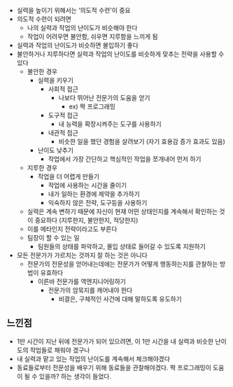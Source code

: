 - 실력을 높이기 위해서는 ‘의도적 수련'이 중요
- 의도적 수련이 되려면
    - 나의 실력과 작업의 난이도가 비슷해야 한다
    - 작업이 어려우면 불안함, 쉬우면 지루함을 느끼게 됨
- 실력과 작업의 난이도가 비슷하면 몰입하기 좋다
- 불안하거나 지루하다면 실력과 작업의 난이도를 비슷하게 맞추는 전략을 사용할 수 있다
    - 불안한 경우
        - 실력을 키우기
            - 사회적 접근
                - 나보다 뛰어난 전문가의 도움을 얻기
                    - ex) 짝 프로그래밍
            - 도구적 접근
                - 내 능력을 확장시켜주는 도구를 사용하기
            - 내관적 접근
                - 비슷한 일을 했던 경험을 살려보기 (자기 효용감 증가 효과도 있음)
        - 난이도 낮추기
            - 작업에서 가장 간단하고 핵심적인 작업을 쪼개내어 먼저 하기
    - 지루한 경우
        - 작업을 더 어렵게 만들기
            - 작업에 사용하는 시간을 줄이기
            - 내가 일하는 환경에 제약을 추가하기
            - 익숙하지 않은 전략, 도구등을 사용하기
    - 실력은 계속 변하기 때문에 자신이 현재 어떤 상태인지를 계속해서 확인하는 것이 중요하다 (지루한지, 불안한지, 적당한지)
    - 이를 메타인지 전략이라고도 부른다
    - 팀장이 할 수 있는 일
        - 팀원들의 상태를 파악하고, 몰입 상태로 들어갈 수 있도록 지원하기
- 모든 전문가가 가르치는 것까지 잘 하는 것은 아니다
    - 전문가의 전문성을 얻어내는데에는 전문가가 어떻게 행동하는지를 관찰하는 방법이 유효하다
        - 이른바 전문가를 역엔지니어링하기
            - 전문가의 암묵지를 캐어내야 한다
                - 비결은, 구체적인 사건에 대해 말하도록 유도하기

## 느낀점

- 1만 시간이 지난 뒤에 전문가가 되어 있으려면, 이 1만 시간을 내 실력과 비슷한 난이도의 작업들로 채워야 겠구나
- 내 실력과 맡고 있는 작업의 난이도를 계속해서 체크해야겠다
- 동료들로부터 전문성을 배우기 위해 동료들을 관찰해야겠다. 짝 프로그래밍이 도움이 될 수 있을까? 하는 생각이 들었다.
